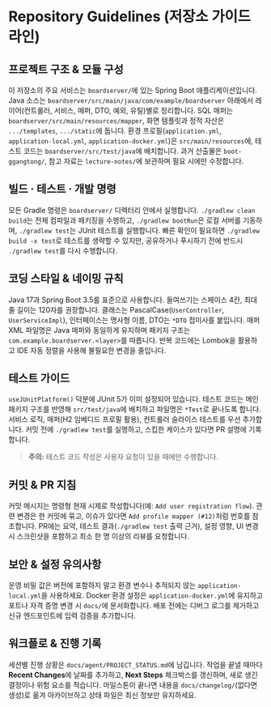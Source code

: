 # Repository Guidelines (저장소 가이드라인)

## 프로젝트 구조 & 모듈 구성
이 저장소의 주요 서비스는 `boardserver/`에 있는 Spring Boot 애플리케이션입니다. Java 소스는 `boardserver/src/main/java/com/example/boardserver` 아래에서 레이어(컨트롤러, 서비스, 매퍼, DTO, 예외, 유틸)별로 정리합니다. SQL 매퍼는 `boardserver/src/main/resources/mapper`, 화면 템플릿과 정적 자산은 `.../templates`, `.../static`에 둡니다. 환경 프로필(`application.yml`, `application-local.yml`, `application-docker.yml`)은 `src/main/resources`에, 테스트 코드는 `boardserver/src/test/java`에 배치합니다. 과거 산출물은 `boot-ggangtong/`, 참고 자료는 `lecture-notes/`에 보관하며 필요 시에만 수정합니다.

## 빌드 · 테스트 · 개발 명령
모든 Gradle 명령은 `boardserver/` 디렉터리 안에서 실행합니다. `./gradlew clean build`는 전체 컴파일과 패키징을 수행하고, `./gradlew bootRun`은 로컬 서버를 기동하며, `./gradlew test`는 JUnit 테스트를 실행합니다. 빠른 확인이 필요하면 `./gradlew build -x test`로 테스트를 생략할 수 있지만, 공유하거나 푸시하기 전에 반드시 `./gradlew test`를 다시 수행합니다.

## 코딩 스타일 & 네이밍 규칙
Java 17과 Spring Boot 3.5를 표준으로 사용합니다. 들여쓰기는 스페이스 4칸, 최대 줄 길이는 120자를 권장합니다. 클래스는 PascalCase(`UserController`, `UserServiceImpl`), 인터페이스는 명사형 이름, DTO는 `*DTO` 접미사를 붙입니다. 매퍼 XML 파일명은 Java 매퍼와 동일하게 유지하며 패키지 구조는 `com.example.boardserver.<layer>`를 따릅니다. 반복 코드에는 Lombok을 활용하고 IDE 자동 정렬을 사용해 불필요한 변경을 줄입니다.

## 테스트 가이드
`useJUnitPlatform()` 덕분에 JUnit 5가 이미 설정되어 있습니다. 테스트 코드는 메인 패키지 구조를 반영해 `src/test/java`에 배치하고 파일명은 `*Test`로 끝나도록 합니다. 서비스 로직, 매퍼(H2 임베디드 프로필 활용), 컨트롤러 슬라이스 테스트를 우선 추가합니다. 커밋 전에 `./gradlew test`를 실행하고, 스킵한 케이스가 있다면 PR 설명에 기록합니다.

> **주의:** 테스트 코드 작성은 사용자 요청이 있을 때에만 수행합니다.

## 커밋 & PR 지침
커밋 메시지는 명령형 현재 시제로 작성합니다(예: `Add user registration flow`). 관련 변경은 한 커밋에 묶고, 이슈가 있다면 `Add profile mapper (#12)`처럼 번호를 참조합니다. PR에는 요약, 테스트 결과(`./gradlew test` 출력 근거), 설정 영향, UI 변경 시 스크린샷을 포함하고 최소 한 명 이상의 리뷰를 요청합니다.

## 보안 & 설정 유의사항
운영 비밀 값은 버전에 포함하지 말고 환경 변수나 추적되지 않는 `application-local.yml`을 사용하세요. Docker 환경 설정은 `application-docker.yml`에 유지하고 포트나 자격 증명 변경 시 `docs/`에 문서화합니다. 배포 전에는 디버그 로그를 제거하고 신규 엔드포인트에 입력 검증을 추가합니다.

## 워크플로 & 진행 기록
세션별 진행 상황은 `docs/agent/PROJECT_STATUS.md`에 남깁니다. 작업을 끝낼 때마다 **Recent Changes**에 날짜를 추가하고, **Next Steps** 체크박스를 갱신하며, 새로 생긴 결정이나 위험 요소를 적습니다. 마일스톤이 끝나면 내용을 `docs/changelog/`(없다면 생성)로 옮겨 아카이브하고 상태 파일은 최신 정보만 유지하세요.
